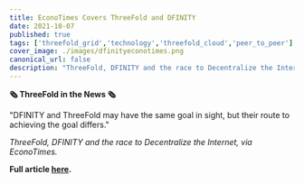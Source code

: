 ```yaml
---
title: EconoTimes Covers ThreeFold and DFINITY
date: 2021-10-07
published: true
tags: ['threefold_grid','technology','threefold_cloud','peer_to_peer']
cover_image: ./images/dfinityeconotimes.png
canonical_url: false
description: "ThreeFold, DFINITY and the race to Decentralize the Internet, via EconoTimes."
---
```


**🗞 ThreeFold in the News 🗞**

"DFINITY and ThreeFold may have the same goal in sight, but their route to achieving the goal differs."

*ThreeFold, DFINITY and the race to Decentralize the Internet, via EconoTimes.*

**Full article [here](https://econotimes.com/ThreeFold-DFINITY-and-the-race-to-Decentralize-the-Internet-1618367).**